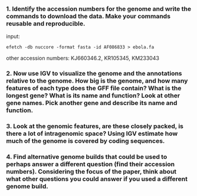 ### 1. Identify the accession numbers for the genome and write the commands to download the data. Make your commands reusable and reproducible.
input:
```
efetch -db nuccore -format fasta -id AF086833 > ebola.fa
```
other accession numbers: KJ660346.2, KR105345, KM233043
### 2. Now use IGV to visualize the genome and the annotations relative to the genome. How big is the genome, and how many features of each type does the GFF file contain? What is the longest gene? What is its name and function? Look at other gene names. Pick another gene and describe its name and function.

### 3. Look at the genomic features, are these closely packed, is there a lot of intragenomic space? Using IGV estimate how much of the genome is covered by coding sequences.

### 4. Find alternative genome builds that could be used to perhaps answer a different question (find their accession numbers). Considering the focus of the paper, think about what other questions you could answer if you used a different genome build.
